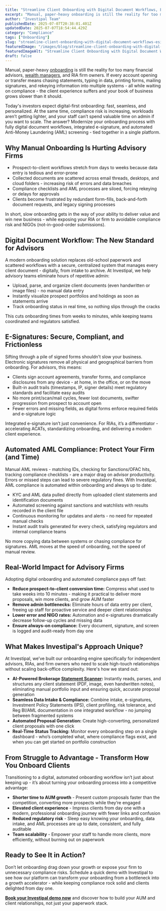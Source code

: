 ```yaml
---
title: "Streamline Client Onboarding with Digital Document Workflows, E-Signatures & Automated AML Compliance"
excerpt: "Manual, paper-heavy onboarding is still the reality for too many financial advisors, wealth managers , and RIA firm owners."
author: "Investipal Team"
publishedDate: 2025-07-07T20:38:01.401Z
updatedDate: 2025-07-07T18:54:44.429Z
category: "Compliance"
tags: ["Onboarding"]
slug: "streamline-client-onboarding-with-digital-document-workflows-esignatures-automated-aml-compliance"
featuredImage: "/images/blog/streamline-client-onboarding-with-digital-document-workflows-esignatures-automated-aml-compliance__686c17dbbf8b221abca87965_Personalization_20at_20Scale_20The_20Next_20Frontier_20in_20Wealth_20Management_20_16_.png"
featuredImageAlt: "Streamline Client Onboarding with Digital Document Workflows, E-Signatures & Automated AML Compliance"
draft: false
---
```

<p id="">Manual, paper-heavy <a href="/blog/category/onboarding">onboarding</a> is still the reality for too many financial advisors, <a href="/segments/wealth-managers">wealth managers</a>, and RIA firm owners. If every account opening or transfer means chasing statements, typing in data, printing forms, mailing signatures, and rekeying information into multiple systems - all while waiting on compliance - the client experience suffers and your book of business grows slower than it should.</p><p id="">Today's investors expect digital-first onboarding: fast, seamless, and personalized. At the same time, compliance risk is increasing, workloads aren’t getting lighter, and your staff can’t spend valuable time on admin if you want to scale. The answer? Modernize your onboarding process with fully digital document workflows, integrated e-signature, and automated Anti-Money Laundering (AML) screening - tied together in a single platform.</p><h2 id="">Why Manual Onboarding Is Hurting Advisory Firms</h2><ul id=""><li id="">Prospect-to-client workflows stretch from days to weeks because data entry is tedious and error-prone</li><li id="">Collected documents are scattered across email threads, desktops, and cloud folders - increasing risk of errors and data breaches</li><li id="">Compliance checklists and AML processes are siloed, forcing rekeying or delays for approvals</li><li id="">Clients become frustrated by redundant form-fills, back-and-forth document requests, and legacy signing processes</li></ul><p id="">In short, slow onboarding gets in the way of your ability to deliver value and win new business - while exposing your RIA or firm to avoidable compliance risk and NIGOs (not-in-good-order submissions).</p><h2 id="">Digital Document Workflow: The New Standard for Advisors</h2><p id="">A modern onboarding solution replaces old-school paperwork and scattered workflows with a secure, centralized system that manages every client document - digitally, from intake to archive. At Investipal, we help advisory teams eliminate hours of repetitive admin:</p><ul id=""><li id="">Upload, parse, and organize client documents (even handwritten or image files) - no manual data entry</li><li id="">Instantly visualize prospect portfolios and holdings as soon as statements arrive</li><li id="">Track onboarding status in real time, so nothing slips through the cracks</li></ul><p id="">This cuts onboarding times from weeks to minutes, while keeping teams coordinated and regulators satisfied.</p><h2 id="">E-Signatures: Secure, Compliant, and Frictionless</h2><p id="">Sifting through a pile of signed forms shouldn’t slow your business. Electronic signatures remove all physical and geographical barriers from onboarding. For advisors, this means:</p><ul id=""><li id="">Clients sign account agreements, transfer forms, and compliance disclosures from any device - at home, in the office, or on the move</li><li id="">Built-in audit trails (timestamps, IP, signer details) meet regulatory standards and facilitate easy audits</li><li id="">No more print/scan/mail cycles, fewer lost documents, swifter progression from prospect to account open</li><li id="">Fewer errors and missing fields, as digital forms enforce required fields and e-signature logic</li></ul><p id="">Integrated e-signature isn’t just convenience. For RIAs, it’s a differentiator - accelerating ACATs, standardizing onboarding, and delivering a modern client experience.</p><h2 id="">Automated AML Compliance: Protect Your Firm (and Time)</h2><p id="">Manual AML reviews - matching IDs, checking for Sanctions/OFAC hits, tracking compliance checklists - are a major drag on advisor productivity. Errors or missed steps can lead to severe regulatory fines. With Investipal, AML compliance is automated within onboarding and always up to date:</p><ul id=""><li id="">KYC and AML data pulled directly from uploaded client statements and identification documents</li><li id="">Automated screening against sanctions and watchlists with results recorded in the client file</li><li id="">Continuous monitoring for updates and alerts - no need for repeated manual checks</li><li id="">Instant audit trails generated for every check, satisfying regulators and internal compliance teams</li></ul><p id="">No more copying data between systems or chasing compliance for signatures. AML moves at the speed of onboarding, not the speed of manual review.</p><h2 id="">Real-World Impact for Advisory Firms</h2><p id="">Adopting digital onboarding and automated compliance pays off fast:</p><ul id=""><li id=""><strong id="">Reduce prospect-to-client conversion time:</strong> Compress what used to take weeks into 10 minutes - making it practical to deliver more proposals, win more clients, and grow AUM faster</li><li id=""><strong id="">Remove admin bottlenecks:</strong> Eliminate hours of data entry per client, freeing up staff for proactive service and deeper client relationships</li><li id=""><strong id="">Lower error and NIGO rates:</strong> Automation and e-signatures dramatically decrease follow-up cycles and missing data</li><li id=""><strong id="">Ensure always-on compliance:</strong> Every document, signature, and screen is logged and audit-ready from day one</li></ul><h2 id="">What Makes Investipal's Approach Unique?</h2><p id="">At Investipal, we’ve built our onboarding engine specifically for independent advisors, RIAs, and firm owners who need to scale high-touch relationships without scaling back-office complexity. Here's how we stand out:</p><ul id=""><li id=""><strong id="">AI-Powered Brokerage <a href="/features/automated-statement-scanner">Statement Scanner</a>:</strong> Instantly reads, parses, and structures any client statement (PDF, image, even handwritten notes), eliminating manual portfolio input and ensuring quick, accurate proposal generation</li><li id=""><strong id="">Seamless Data Intake &amp; Compliance:</strong> Combine intake, e-signatures, Investment Policy Statements (IPS), client profiling, risk tolerance, and Reg BI/AML documentation in one integrated workflow - no jumping between fragmented systems</li><li id=""><strong id="">Automated Proposal Generation:</strong> Create high-converting, personalized client proposals with one click</li><li id=""><strong id="">Real-Time Status Tracking:</strong> Monitor every onboarding step on a single dashboard - who’s completed what, where compliance flags exist, and when you can get started on portfolio construction</li></ul><h2 id="">From Struggle to Advantage - Transform How You Onboard Clients</h2><p id="">Transitioning to a digital, automated onboarding workflow isn’t just about keeping up - it’s about turning your onboarding process into a competitive advantage:</p><ul id=""><li id=""><strong id="">Shorter time to AUM growth</strong>&nbsp;- Present custom proposals faster than the competition, converting more prospects while they’re engaged</li><li id=""><strong id="">Elevated client experience</strong>&nbsp;- Impress clients from day one with a modern, professional onboarding journey with fewer links and confusion</li><li id=""><strong id="">Reduced regulatory risk</strong>&nbsp;- Sleep easy knowing your onboarding, data intake, and AML processes are up to date, consistent, and fully auditable</li><li id=""><strong id="">Team scalability</strong>&nbsp;- Empower your staff to handle more clients, more efficiently, without burning out on paperwork</li></ul><h2 id="">Ready to See It in Action?</h2><p id="">Don’t let onboarding drag down your growth or expose your firm to unnecessary compliance risks. Schedule a quick demo with Investipal to see how our platform can transform your onboarding from a bottleneck into a growth accelerator - while keeping compliance rock solid and clients delighted from day one.</p><p id=""><a href="/book-a-demo" target="_blank"><strong id="">Book your Investipal demo now</strong></a> and discover how to build your AUM and client relationships, not just your paperwork stack.</p>